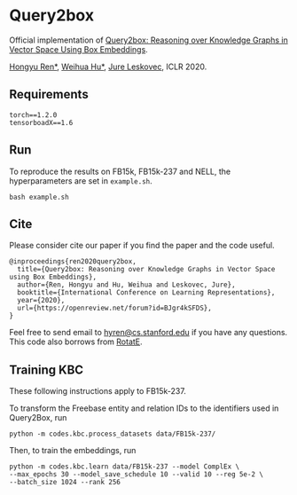 # Query2box
Official implementation of [Query2box: Reasoning over Knowledge Graphs in Vector Space Using Box Embeddings](https://openreview.net/forum?id=BJgr4kSFDS).

[Hongyu Ren*](http://hyren.me), [Weihua Hu*](http://web.stanford.edu/~weihuahu/), [Jure Leskovec](https://cs.stanford.edu/people/jure/index.html), ICLR 2020.

## Requirements
```
torch==1.2.0
tensorboadX==1.6
```

## Run
To reproduce the results on FB15k, FB15k-237 and NELL, the hyperparameters are set in `example.sh`.
```
bash example.sh
```

## Cite
Please consider cite our paper if you find the paper and the code useful.
```
@inproceedings{ren2020query2box,
  title={Query2box: Reasoning over Knowledge Graphs in Vector Space using Box Embeddings},
  author={Ren, Hongyu and Hu, Weihua and Leskovec, Jure},
  booktitle={International Conference on Learning Representations},
  year={2020},
  url={https://openreview.net/forum?id=BJgr4kSFDS},
}
```

Feel free to send email to hyren@cs.stanford.edu if you have any questions. This code also borrows from [RotatE](https://github.com/DeepGraphLearning/KnowledgeGraphEmbedding).

## Training KBC

These following instructions apply to FB15k-237.

To transform the Freebase entity and relation IDs to the identifiers used in Query2Box, run

```
python -m codes.kbc.process_datasets data/FB15k-237/
```

Then, to train the embeddings, run

```
python -m codes.kbc.learn data/FB15k-237 --model ComplEx \
--max_epochs 30 --model_save_schedule 10 --valid 10 --reg 5e-2 \
--batch_size 1024 --rank 256
```
